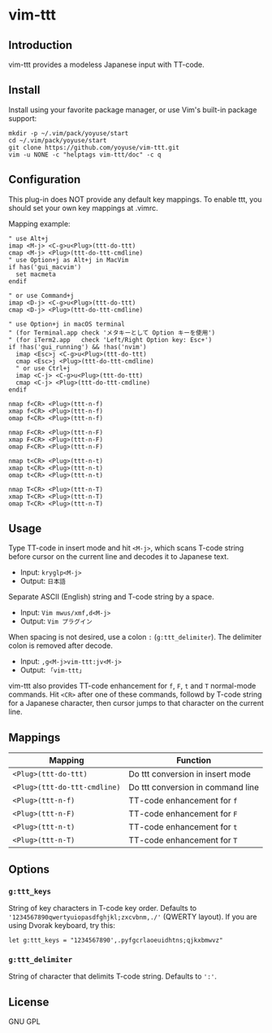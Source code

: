 # vim-ttt

## Introduction

vim-ttt provides a modeless Japanese input with TT-code.

## Install

Install using your favorite package manager, or use Vim's built-in package
support:

``` shellsession
mkdir -p ~/.vim/pack/yoyuse/start
cd ~/.vim/pack/yoyuse/start
git clone https://github.com/yoyuse/vim-ttt.git
vim -u NONE -c "helptags vim-ttt/doc" -c q
```

## Configuration

This plug-in does NOT provide any default key mappings.
To enable ttt, you should set your own key mappings at .vimrc.

Mapping example:

``` vim-script
" use Alt+j
imap <M-j> <C-g>u<Plug>(ttt-do-ttt)
cmap <M-j> <Plug>(ttt-do-ttt-cmdline)
" use Option+j as Alt+j in MacVim
if has('gui_macvim')
  set macmeta
endif

" or use Command+j
imap <D-j> <C-g>u<Plug>(ttt-do-ttt)
cmap <D-j> <Plug>(ttt-do-ttt-cmdline)

" use Option+j in macOS terminal
" (for Terminal.app check 'メタキーとして Option キーを使用')
" (for iTerm2.app   check 'Left/Right Option key: Esc+')
if !has('gui_running') && !has('nvim')
  imap <Esc>j <C-g>u<Plug>(ttt-do-ttt)
  cmap <Esc>j <Plug>(ttt-do-ttt-cmdline)
  " or use Ctrl+j
  imap <C-j> <C-g>u<Plug>(ttt-do-ttt)
  cmap <C-j> <Plug>(ttt-do-ttt-cmdline)
endif

nmap f<CR> <Plug>(ttt-n-f)
xmap f<CR> <Plug>(ttt-n-f)
omap f<CR> <Plug>(ttt-n-f)

nmap F<CR> <Plug>(ttt-n-F)
xmap F<CR> <Plug>(ttt-n-F)
omap F<CR> <Plug>(ttt-n-F)

nmap t<CR> <Plug>(ttt-n-t)
xmap t<CR> <Plug>(ttt-n-t)
omap t<CR> <Plug>(ttt-n-t)

nmap T<CR> <Plug>(ttt-n-T)
xmap T<CR> <Plug>(ttt-n-T)
omap T<CR> <Plug>(ttt-n-T)
```

## Usage

Type TT-code in insert mode and hit `<M-j>`, which scans T-code string before
cursor on the current line and decodes it to Japanese text.

- Input:  `kryglp<M-j>`
- Output: `日本語`

Separate ASCII (English) string and T-code string by a space.

- Input:  `Vim mwus/xmf,d<M-j>`
- Output: `Vim プラグイン`

When spacing is not desired, use a colon `:` (`g:ttt_delimiter`).
The delimiter colon is removed after decode.

- Input:  `,g<M-j>vim-ttt:jv<M-j>`
- Output: `「vim-ttt」`

vim-ttt also provides TT-code enhancement for `f`, `F`, `t` and `T`
normal-mode commands. Hit `<CR>` after one of these commands, followd by T-code
string for a Japanese character, then cursor jumps to that character on the
current line.

## Mappings

| Mapping                      | Function                          |
|------------------------------|-----------------------------------|
| `<Plug>(ttt-do-ttt)`         | Do ttt conversion in insert mode  |
| `<Plug>(ttt-do-ttt-cmdline)` | Do ttt conversion in command line |
| `<Plug>(ttt-n-f)`            | TT-code enhancement for `f`       |
| `<Plug>(ttt-n-F)`            | TT-code enhancement for `F`       |
| `<Plug>(ttt-n-t)`            | TT-code enhancement for `t`       |
| `<Plug>(ttt-n-T)`            | TT-code enhancement for `T`       |

## Options

### `g:ttt_keys`

String of key characters in T-code key order.
Defaults to `'1234567890qwertyuiopasdfghjkl;zxcvbnm,./'` (QWERTY layout).
If you are using Dvorak keyboard, try this:

``` vim-script
let g:ttt_keys = "1234567890',.pyfgcrlaoeuidhtns;qjkxbmwvz"
```

### `g:ttt_delimiter`

String of character that delimits T-code string.
Defaults to `':'`.

## License

GNU GPL
